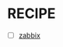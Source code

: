 # RECIPE
- [ ] [zabbix](https://github.com/thetaru/memorandum/tree/master/OS/Linux/CentOS8/Ansible/Playbook_Recipe/zabbix5.0)

